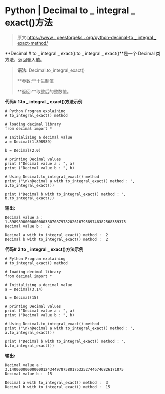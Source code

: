 # Python | Decimal to _ integral _ exact()方法

> 原文:[https://www . geesforgeks . org/python-decimal-to _ integral _ exact-method/](https://www.geeksforgeeks.org/python-decimal-to_integral_exact-method/)

**Decimal # to _ integral _ exact():to _ integral _ exact()**是一个 Decimal 类方法，返回舍入值。

> **语法:** Decimal.to_integral_exact()
> 
> **参数:**十进制值
> 
> **返回:**取整后的整数值。

**代码# 1:to _ integral _ exact()方法示例**

```
# Python Program explaining 
# to_integral_exact() method

# loading decimal library
from decimal import *

# Initializing a decimal value
a = Decimal(1.898989)

b = Decimal(2.0)

# printing Decimal values
print ("Decimal value a : ", a)
print ("Decimal value b : ", b)

# Using Decimal.to_integral_exact() method
print ("\n\nDecimal a with to_integral_exact() method : ", a.to_integral_exact())

print ("Decimal b with to_integral_exact() method : ", b.to_integral_exact())
```

**输出:**

```
Decimal value a :  1.8989890000000000380708797820261679589748382568359375
Decimal value b :  2

Decimal a with to_integral_exact() method :  2
Decimal b with to_integral_exact() method :  2

```

**代码# 2:to _ integral _ exact()方法示例**

```
# Python Program explaining 
# to_integral_exact() method

# loading decimal library
from decimal import *

# Initializing a decimal value
a = Decimal(3.14)

b = Decimal(15)

# printing Decimal values
print ("Decimal value a : ", a)
print ("Decimal value b : ", b)

# Using Decimal.to_integral_exact() method
print ("\n\nDecimal a with to_integral_exact() method : ", a.to_integral_exact())

print ("Decimal b with to_integral_exact() method : ", b.to_integral_exact())
```

**输出:**

```
Decimal value a :  3.140000000000000124344978758017532527446746826171875
Decimal value b :  15

Decimal a with to_integral_exact() method :  3
Decimal b with to_integral_exact() method :  15

```
